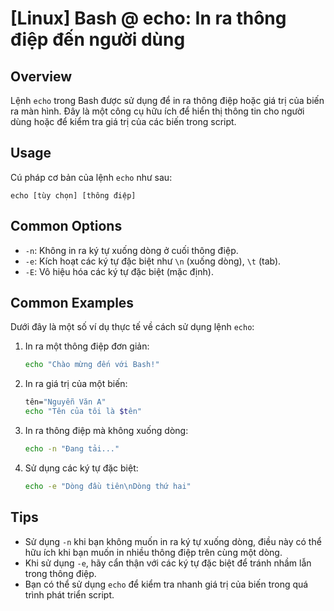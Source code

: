 # [Linux] Bash @ echo: In ra thông điệp đến người dùng

## Overview
Lệnh `echo` trong Bash được sử dụng để in ra thông điệp hoặc giá trị của biến ra màn hình. Đây là một công cụ hữu ích để hiển thị thông tin cho người dùng hoặc để kiểm tra giá trị của các biến trong script.

## Usage
Cú pháp cơ bản của lệnh `echo` như sau:
```
echo [tùy chọn] [thông điệp]
```

## Common Options
- `-n`: Không in ra ký tự xuống dòng ở cuối thông điệp.
- `-e`: Kích hoạt các ký tự đặc biệt như `\n` (xuống dòng), `\t` (tab).
- `-E`: Vô hiệu hóa các ký tự đặc biệt (mặc định).

## Common Examples
Dưới đây là một số ví dụ thực tế về cách sử dụng lệnh `echo`:

1. In ra một thông điệp đơn giản:
   ```bash
   echo "Chào mừng đến với Bash!"
   ```

2. In ra giá trị của một biến:
   ```bash
   tên="Nguyễn Văn A"
   echo "Tên của tôi là $tên"
   ```

3. In ra thông điệp mà không xuống dòng:
   ```bash
   echo -n "Đang tải..."
   ```

4. Sử dụng các ký tự đặc biệt:
   ```bash
   echo -e "Dòng đầu tiên\nDòng thứ hai"
   ```

## Tips
- Sử dụng `-n` khi bạn không muốn in ra ký tự xuống dòng, điều này có thể hữu ích khi bạn muốn in nhiều thông điệp trên cùng một dòng.
- Khi sử dụng `-e`, hãy cẩn thận với các ký tự đặc biệt để tránh nhầm lẫn trong thông điệp.
- Bạn có thể sử dụng `echo` để kiểm tra nhanh giá trị của biến trong quá trình phát triển script.
